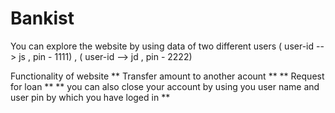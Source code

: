 # Bankist

You can explore the website by using data of two different users  ( user-id --> js , pin - 1111) , ( user-id --> jd , pin - 2222) 

Functionality of website 
 ** Transfer amount to another acount **
 ** Request for loan **
 ** you can also close your account by using you user name and user pin by which you have loged in **

